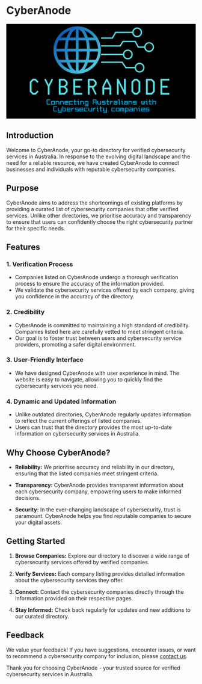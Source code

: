 # CyberAnode

![CyberAnode Logo](/assets/cyberanode_github.png)

## Introduction

Welcome to CyberAnode, your go-to directory for verified cybersecurity services in Australia. In response to the evolving digital landscape and the need for a reliable resource, we have created CyberAnode to connect businesses and individuals with reputable cybersecurity companies.

## Purpose

CyberAnode aims to address the shortcomings of existing platforms by providing a curated list of cybersecurity companies that offer verified services. Unlike other directories, we prioritise accuracy and transparency to ensure that users can confidently choose the right cybersecurity partner for their specific needs.

## Features

### 1. **Verification Process**
   - Companies listed on CyberAnode undergo a thorough verification process to ensure the accuracy of the information provided.
   - We validate the cybersecurity services offered by each company, giving you confidence in the accuracy of the directory.

### 2. **Credibility**
   - CyberAnode is committed to maintaining a high standard of credibility. Companies listed here are carefully vetted to meet stringent criteria.
   - Our goal is to foster trust between users and cybersecurity service providers, promoting a safer digital environment.

### 3. **User-Friendly Interface**
   - We have designed CyberAnode with user experience in mind. The website is easy to navigate, allowing you to quickly find the cybersecurity services you need.

### 4. **Dynamic and Updated Information**
   - Unlike outdated directories, CyberAnode regularly updates information to reflect the current offerings of listed companies.
   - Users can trust that the directory provides the most up-to-date information on cybersecurity services in Australia.

## Why Choose CyberAnode?

- **Reliability:** We prioritise accuracy and reliability in our directory, ensuring that the listed companies meet stringent criteria.
  
- **Transparency:** CyberAnode provides transparent information about each cybersecurity company, empowering users to make informed decisions.

- **Security:** In the ever-changing landscape of cybersecurity, trust is paramount. CyberAnode helps you find reputable companies to secure your digital assets.

## Getting Started

1. **Browse Companies:** Explore our directory to discover a wide range of cybersecurity services offered by verified companies.
   
2. **Verify Services:** Each company listing provides detailed information about the cybersecurity services they offer. 

3. **Connect:** Contact the cybersecurity companies directly through the information provided on their respective pages.

4. **Stay Informed:** Check back regularly for updates and new additions to our curated directory.

## Feedback

We value your feedback! If you have suggestions, encounter issues, or want to recommend a cybersecurity company for inclusion, please [contact us](mailto:feedback@cyberanode.com).

Thank you for choosing CyberAnode - your trusted source for verified cybersecurity services in Australia.
